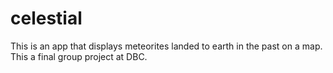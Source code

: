 # celestial
This is an app that displays meteorites landed to earth in the past on a map. This a final group project at DBC. 
